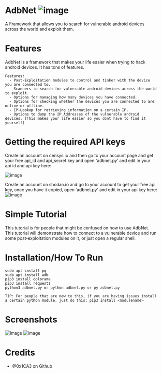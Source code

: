 # AdbNet ![image](https://user-images.githubusercontent.com/86132648/124664774-ec316000-de79-11eb-8fbe-254bf466d2ba.png)
A Framework that allows you to search for vulnerable android devices across the world and exploit them.

# Features
AdbNet is a framework that makes your life easier when trying to hack android devices. It has tons of features.

```
Features:
  - Post-Exploitation modules to control and tinker with the device you are connected to.
  - Scanners to search for vulnerable android devices across the world to exploit.
  - Options for managing how many devices you have connected.
  - Options for checking whether the devices you are connected to are online or offline.
  - IP-Lookup for retrieving information on a certain IP.
  - Options to dump the IP Addresses of the vulnerable android devices. [This makes your life easier so you dont have to find it yourself]
```

# Getting the required API keys
Create an account on censys.io and then go to your account page and get your free api_id and api_secret key and open 'adbnet.py' and edit in your api id and api key here: 

![image](https://user-images.githubusercontent.com/86132648/124665489-c6588b00-de7a-11eb-984b-b9e3118aba81.png)

Create an account on shodan.io and go to your account to get your free api key, once you have it copied, open 'adbnet.py' and edit in your api key here:
![image](https://user-images.githubusercontent.com/86132648/124665543-d7090100-de7a-11eb-9ef6-e400227a1359.png)

# Simple Tutorial
This tutorial is for people that might be confused on how to use AdbNet. This tutorial will demonstrate how to connect to a vulnerable device and run some post-exploitation modules on it, or just open a regular shell.

# Installation/How To Run
```
sudo apt install pq
sudo apt install adb
pip3 install colorama
pip3 install requests
python3 adbnet.py or python adbnet.py or py adbnet.py

TIP: For people that are new to this, if you are having issues install a certain python module, just do this: pip3 install <modulename>
```
# Screenshots
![image](https://user-images.githubusercontent.com/86132648/124667060-e2f5c280-de7c-11eb-8f69-2443aa7a7bd3.png)
![image](https://user-images.githubusercontent.com/86132648/124667104-f30da200-de7c-11eb-9da3-098fa211a910.png)

# Credits
  - @0x1CA3 on Github
